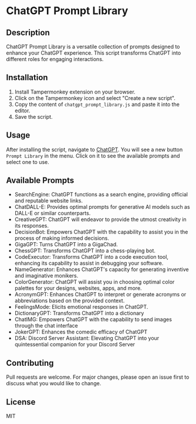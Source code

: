 # ChatGPT Prompt Library

## Description
ChatGPT Prompt Library is a versatile collection of prompts designed to enhance your ChatGPT experience. This script transforms ChatGPT into different roles for engaging interactions.

## Installation
1. Install Tampermonkey extension on your browser.
2. Click on the Tampermonkey icon and select "Create a new script".
3. Copy the content of `chatgpt_prompt_library.js` and paste it into the editor.
4. Save the script.

## Usage
After installing the script, navigate to [ChatGPT](https://chat.openai.com). You will see a new button `Prompt Library` in the menu. Click on it to see the available prompts and select one to use.

## Available Prompts
- SearchEngine: ChatGPT functions as a search engine, providing official and reputable website links.
- ChatDALL-E: Provides optimal prompts for generative AI models such as DALL-E or similar counterparts.
- CreativeGPT: ChatGPT will endeavor to provide the utmost creativity in its responses.
- DecisionBot: Empowers ChatGPT with the capability to assist you in the process of making informed decisions.
- GigaGPT: Turns ChatGPT into a GigaChad.
- ChessGPT: Transforms ChatGPT into a chess-playing bot.
- CodeExecutor: Transforms ChatGPT into a code execution tool, enhancing its capability to assist in debugging your software.
- NameGenerator: Enhances ChatGPT's capacity for generating inventive and imaginative monikers.
- ColorGenerator: ChatGPT will assist you in choosing optimal color palettes for your designs, websites, apps, and more.
- AcronymGPT: Enhances ChatGPT to interpret or generate acronyms or abbreviations based on the provided context.
- FeelingsMode: Elicits emotional responses in ChatGPT.
- DictionaryGPT: Transforms ChatGPT into a dictionary
- ChatIMG: Empowers ChatGPT with the capability to send images through the chat interface
- JokerGPT: Enhances the comedic efficacy of ChatGPT
- DSA: Discord Server Assistant: Elevating ChatGPT into your quintessential companion for your Discord Server

## Contributing
Pull requests are welcome. For major changes, please open an issue first to discuss what you would like to change.

## License
MIT
